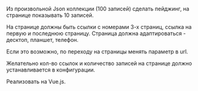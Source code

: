 Из произвольной Json коллекции (100 записей) сделать пейджинг, на странице показывать 10 записей.

На странице должны быть ссылки с номерами 3-х страниц, ссылка на первую и последнюю страницу. Страница должна адаптироваться - десктоп, планшет, телефон.

Если это возможно, по переходу на страницы менять параметр в url. 

Желательно кол-во ссылок и количество записей на странице должно устанавливается в конфигурации.

Реализовать на Vue.js.
